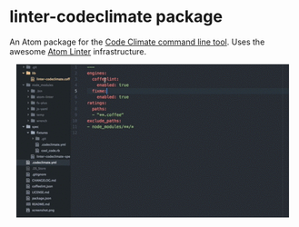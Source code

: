 # linter-codeclimate package

An Atom package for the [Code Climate command line tool](https://github.com/codeclimate/codeclimate). Uses the awesome [Atom Linter](https://atom.io/packages/linter) infrastructure.

<center><img src="https://raw.githubusercontent.com/AtomLinter/linter-codeclimate/master/atommovie.gif"></center>
